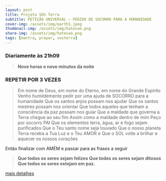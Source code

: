 ```yaml
---
layout: post
title: Projeto SOS Terra
subtitle: PETIÇÃO UNIVERSAL – PEDIDO DE SOCORRO PARA A HUMANIDADE
cover-img: /assets/img/earth1.jpeg
thumbnail-img: /assets/img/hatevao.png
share-img: /assets/img/hatevao.png
tags: [mantra, prayer, sosterra]
---
```


### Diariamente às 21h09
> **Nove horas e nove minutos da noite**

### REPETIR POR 3 VEZES
> Em nome de Deus, em nome do Eterno, em nome do Grande Espírito
> Venho humildemente pedir por uma ajuda de SOCORRO para a humanidade
> Que os santos anjos possam nos ajudar
> Que os santos mestres possam nos orientar
> Que todos aqueles que tenham a consciência da paz possam nos guiar
> Que a maldade que governa a Terra chegue ao seu fim
> Assim como a maldade dentro de mim
> Peço por socorro PAI
> Que os elementos terra, água, ar e fogo sejam purificados
> Que o Teu santo nome seja louvado
> Que o nosso planeta Terra receba a Tua Luz e o Teu AMOR e
> Que o SOL volte a brilhar e aquecer os nossos corações


Então finalizar com AMÉM e passar para as frases a seguir

> **Que todos os seres sejam felizes
> Que todos os seres sejam ditosos
> Que todos os seres estejam em paz.**

[mais detalhes](https://celsozymon.com.br/sos-terra/)
